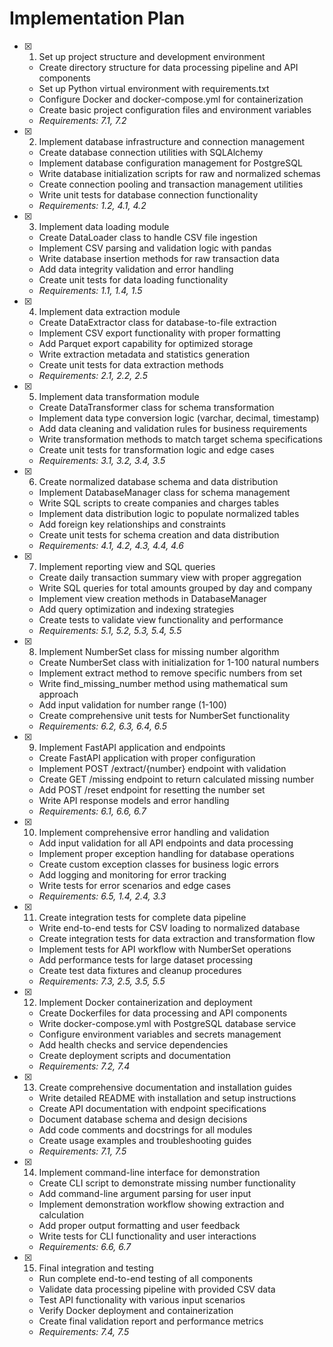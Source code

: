 # Implementation Plan

- [x] 1. Set up project structure and development environment

  - Create directory structure for data processing pipeline and API components
  - Set up Python virtual environment with requirements.txt
  - Configure Docker and docker-compose.yml for containerization
  - Create basic project configuration files and environment variables
  - _Requirements: 7.1, 7.2_

- [x] 2. Implement database infrastructure and connection management

  - Create database connection utilities with SQLAlchemy
  - Implement database configuration management for PostgreSQL
  - Write database initialization scripts for raw and normalized schemas
  - Create connection pooling and transaction management utilities
  - Write unit tests for database connection functionality
  - _Requirements: 1.2, 4.1, 4.2_

- [x] 3. Implement data loading module

  - Create DataLoader class to handle CSV file ingestion
  - Implement CSV parsing and validation logic with pandas
  - Write database insertion methods for raw transaction data
  - Add data integrity validation and error handling
  - Create unit tests for data loading functionality
  - _Requirements: 1.1, 1.4, 1.5_

- [x] 4. Implement data extraction module

  - Create DataExtractor class for database-to-file extraction
  - Implement CSV export functionality with proper formatting
  - Add Parquet export capability for optimized storage
  - Write extraction metadata and statistics generation
  - Create unit tests for data extraction methods
  - _Requirements: 2.1, 2.2, 2.5_

- [x] 5. Implement data transformation module

  - Create DataTransformer class for schema transformation
  - Implement data type conversion logic (varchar, decimal, timestamp)
  - Add data cleaning and validation rules for business requirements
  - Write transformation methods to match target schema specifications
  - Create unit tests for transformation logic and edge cases
  - _Requirements: 3.1, 3.2, 3.4, 3.5_

- [x] 6. Create normalized database schema and data distribution

  - Implement DatabaseManager class for schema management
  - Write SQL scripts to create companies and charges tables
  - Implement data distribution logic to populate normalized tables
  - Add foreign key relationships and constraints
  - Create unit tests for schema creation and data distribution
  - _Requirements: 4.1, 4.2, 4.3, 4.4, 4.6_

- [x] 7. Implement reporting view and SQL queries

  - Create daily transaction summary view with proper aggregation
  - Write SQL queries for total amounts grouped by day and company
  - Implement view creation methods in DatabaseManager
  - Add query optimization and indexing strategies
  - Create tests to validate view functionality and performance
  - _Requirements: 5.1, 5.2, 5.3, 5.4, 5.5_

- [x] 8. Implement NumberSet class for missing number algorithm

  - Create NumberSet class with initialization for 1-100 natural numbers
  - Implement extract method to remove specific numbers from set
  - Write find_missing_number method using mathematical sum approach
  - Add input validation for number range (1-100)
  - Create comprehensive unit tests for NumberSet functionality
  - _Requirements: 6.2, 6.3, 6.4, 6.5_

- [x] 9. Implement FastAPI application and endpoints

  - Create FastAPI application with proper configuration
  - Implement POST /extract/{number} endpoint with validation
  - Create GET /missing endpoint to return calculated missing number
  - Add POST /reset endpoint for resetting the number set
  - Write API response models and error handling
  - _Requirements: 6.1, 6.6, 6.7_

- [x] 10. Implement comprehensive error handling and validation

  - Add input validation for all API endpoints and data processing
  - Implement proper exception handling for database operations
  - Create custom exception classes for business logic errors
  - Add logging and monitoring for error tracking
  - Write tests for error scenarios and edge cases
  - _Requirements: 6.5, 1.4, 2.4, 3.3_

- [x] 11. Create integration tests for complete data pipeline

  - Write end-to-end tests for CSV loading to normalized database
  - Create integration tests for data extraction and transformation flow
  - Implement tests for API workflow with NumberSet operations
  - Add performance tests for large dataset processing
  - Create test data fixtures and cleanup procedures
  - _Requirements: 7.3, 2.5, 3.5, 5.5_

- [x] 12. Implement Docker containerization and deployment

  - Create Dockerfiles for data processing and API components
  - Write docker-compose.yml with PostgreSQL database service
  - Configure environment variables and secrets management
  - Add health checks and service dependencies
  - Create deployment scripts and documentation
  - _Requirements: 7.2, 7.4_

- [x] 13. Create comprehensive documentation and installation guides

  - Write detailed README with installation and setup instructions
  - Create API documentation with endpoint specifications
  - Document database schema and design decisions
  - Add code comments and docstrings for all modules
  - Create usage examples and troubleshooting guides
  - _Requirements: 7.1, 7.5_

- [x] 14. Implement command-line interface for demonstration

  - Create CLI script to demonstrate missing number functionality
  - Add command-line argument parsing for user input
  - Implement demonstration workflow showing extraction and calculation
  - Add proper output formatting and user feedback
  - Write tests for CLI functionality and user interactions
  - _Requirements: 6.6, 6.7_

- [x] 15. Final integration and testing
  - Run complete end-to-end testing of all components
  - Validate data processing pipeline with provided CSV data
  - Test API functionality with various input scenarios
  - Verify Docker deployment and containerization
  - Create final validation report and performance metrics
  - _Requirements: 7.4, 7.5_
